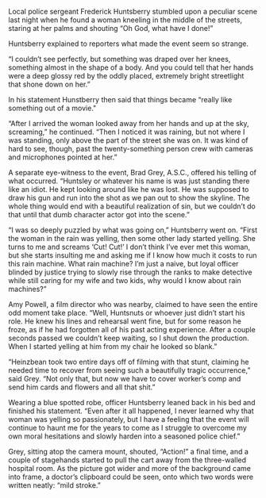 Local police sergeant Frederick Huntsberry stumbled upon a peculiar scene last night when he found a woman kneeling in the middle of the streets, staring at her palms and shouting “Oh God, what have I done!”

Huntsberry explained to reporters what made the event seem so strange.

“I couldn’t see perfectly, but something was draped over her knees, something almost in the shape of a body. And you could tell that her hands were a deep glossy red by the oddly placed, extremely bright streetlight that shone down on her.”

In his statement Hunstberry then said that things became “really like something out of a movie."

“After I arrived the woman looked away from her hands and up at the sky, screaming,” he continued. “Then I noticed it was raining, but not where I was standing, only above the part of the street she was on. It was kind of hard to see, though, past the twenty-something person crew with cameras and microphones pointed at her.”

A separate eye-witness to the event, Brad Grey, A.S.C., offered his telling of what occurred. “Huntsley or whatever his name is was just standing there like an idiot. He kept looking around like he was lost. He was supposed to draw his gun and run into the shot as we pan out to show the skyline. The whole thing would end with a beautiful realization of sin, but we couldn’t do that until that dumb character actor got into the scene.”

“I was so deeply puzzled by what was going on,” Huntsberry went on. “First the woman in the rain was yelling, then some other lady started yelling. She turns to me and screams ‘Cut! Cut!’ I don’t think I’ve ever met this woman, but she starts insulting me and asking me if I know how much it costs to run this rain machine. What rain machine? I’m just a naive, but loyal officer blinded by justice trying to slowly rise through the ranks to make detective while still caring for my wife and two kids, why would I know about rain machines?”

Amy Powell, a film director who was nearby, claimed to have seen the entire odd moment take place. “Well, Huntsnuts or whoever just didn’t start his role. He knew his lines and rehearsal went fine, but for some reason he froze, as if he had forgotten all of his past acting experience. After a couple seconds passed we couldn’t keep waiting, so I shut down the production. When I started yelling at him from my chair he looked so blank.”

“Heinzbean took two entire days off of filming with that stunt, claiming he needed time to recover from seeing such a beautifully tragic occurrence,” said Grey. “Not only that, but now we have to cover worker’s comp and send him cards and flowers and all that shit.” 

Wearing a blue spotted robe, officer Huntsberry leaned back in his bed and finished his statement. “Even after it all happened, I never learned why that woman was yelling so passionately, but I have a feeling that the event will continue to haunt me for the years to come as I struggle to overcome my own moral hesitations and slowly harden into a seasoned police chief.”

Grey, sitting atop the camera mount, shouted, “Action!” a final time, and a couple of stagehands started to pull the cart away from the three-walled hospital room. As the picture got wider and more of the background came into frame, a doctor’s clipboard could be seen, onto which two words were written neatly: “mild stroke.”